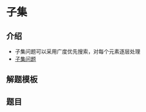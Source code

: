 # 子集

## 介绍

* 子集问题可以采用广度优先搜索，对每个元素逐层处理
* [子集问题](https://leetcode-cn.com/problems/subsets/solution/zi-ji-by-leetcode/)

## 解题模板

## 题目
